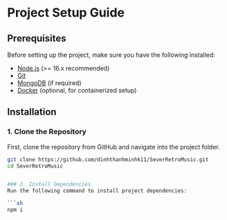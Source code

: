 # Project Setup Guide

## Prerequisites
Before setting up the project, make sure you have the following installed:

- [Node.js](https://nodejs.org/) (>= 16.x recommended)
- [Git](https://git-scm.com/)
- [MongoDB](https://www.mongodb.com/) (if required)
- [Docker](https://www.docker.com/) (optional, for containerized setup)

## Installation

### 1. Clone the Repository
First, clone the repository from GitHub and navigate into the project folder.

```sh
git clone https://github.com/dinhthanhminhk11/SeverRetroMusic.git
cd SeverRetroMusic


### 2. Install Dependencies
Run the following command to install project dependencies:

```sh
npm i






